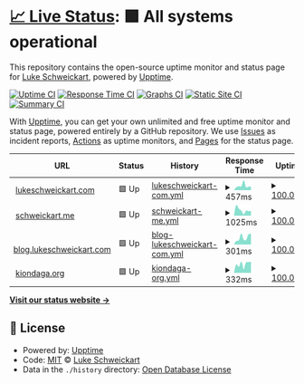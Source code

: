 # [📈 Live Status](https://lukebsa.github.io/status): <!--live status--> **🟩 All systems operational**

This repository contains the open-source uptime monitor and status page for [Luke Schweickart](https://lukeschweickart.com), powered by [Upptime](https://github.com/upptime/upptime).

[![Uptime CI](https://github.com/lukebsa/status/workflows/Uptime%20CI/badge.svg)](https://github.com/lukebsa/status/actions?query=workflow%3A%22Uptime+CI%22)
[![Response Time CI](https://github.com/lukebsa/status/workflows/Response%20Time%20CI/badge.svg)](https://github.com/lukebsa/status/actions?query=workflow%3A%22Response+Time+CI%22)
[![Graphs CI](https://github.com/lukebsa/status/workflows/Graphs%20CI/badge.svg)](https://github.com/lukebsa/status/actions?query=workflow%3A%22Graphs+CI%22)
[![Static Site CI](https://github.com/lukebsa/status/workflows/Static%20Site%20CI/badge.svg)](https://github.com/lukebsa/status/actions?query=workflow%3A%22Static+Site+CI%22)
[![Summary CI](https://github.com/lukebsa/status/workflows/Summary%20CI/badge.svg)](https://github.com/lukebsa/status/actions?query=workflow%3A%22Summary+CI%22)

With [Upptime](https://upptime.js.org), you can get your own unlimited and free uptime monitor and status page, powered entirely by a GitHub repository. We use [Issues](https://github.com/lukebsa/status/issues) as incident reports, [Actions](https://github.com/lukebsa/status/actions) as uptime monitors, and [Pages](https://lukebsa.github.io/status) for the status page.

<!--start: status pages-->
<!-- This summary is generated by Upptime (https://github.com/upptime/upptime) -->
<!-- Do not edit this manually, your changes will be overwritten -->
<!-- prettier-ignore -->
| URL | Status | History | Response Time | Uptime |
| --- | ------ | ------- | ------------- | ------ |
| <img alt="" src="https://icons.duckduckgo.com/ip3/lukeschweickart.com.ico" height="13"> [lukeschweickart.com](https://lukeschweickart.com) | 🟩 Up | [lukeschweickart-com.yml](https://github.com/lukebsa/status/commits/HEAD/history/lukeschweickart-com.yml) | <details><summary><img alt="Response time graph" src="./graphs/lukeschweickart-com/response-time-week.png" height="20"> 457ms</summary><br><a href="https://lukebsa.github.io/status/history/lukeschweickart-com"><img alt="Response time 682" src="https://img.shields.io/endpoint?url=https%3A%2F%2Fraw.githubusercontent.com%2Flukebsa%2Fstatus%2FHEAD%2Fapi%2Flukeschweickart-com%2Fresponse-time.json"></a><br><a href="https://lukebsa.github.io/status/history/lukeschweickart-com"><img alt="24-hour response time 376" src="https://img.shields.io/endpoint?url=https%3A%2F%2Fraw.githubusercontent.com%2Flukebsa%2Fstatus%2FHEAD%2Fapi%2Flukeschweickart-com%2Fresponse-time-day.json"></a><br><a href="https://lukebsa.github.io/status/history/lukeschweickart-com"><img alt="7-day response time 457" src="https://img.shields.io/endpoint?url=https%3A%2F%2Fraw.githubusercontent.com%2Flukebsa%2Fstatus%2FHEAD%2Fapi%2Flukeschweickart-com%2Fresponse-time-week.json"></a><br><a href="https://lukebsa.github.io/status/history/lukeschweickart-com"><img alt="30-day response time 682" src="https://img.shields.io/endpoint?url=https%3A%2F%2Fraw.githubusercontent.com%2Flukebsa%2Fstatus%2FHEAD%2Fapi%2Flukeschweickart-com%2Fresponse-time-month.json"></a><br><a href="https://lukebsa.github.io/status/history/lukeschweickart-com"><img alt="1-year response time 682" src="https://img.shields.io/endpoint?url=https%3A%2F%2Fraw.githubusercontent.com%2Flukebsa%2Fstatus%2FHEAD%2Fapi%2Flukeschweickart-com%2Fresponse-time-year.json"></a></details> | <details><summary><a href="https://lukebsa.github.io/status/history/lukeschweickart-com">100.00%</a></summary><a href="https://lukebsa.github.io/status/history/lukeschweickart-com"><img alt="All-time uptime 100.00%" src="https://img.shields.io/endpoint?url=https%3A%2F%2Fraw.githubusercontent.com%2Flukebsa%2Fstatus%2FHEAD%2Fapi%2Flukeschweickart-com%2Fuptime.json"></a><br><a href="https://lukebsa.github.io/status/history/lukeschweickart-com"><img alt="24-hour uptime 100.00%" src="https://img.shields.io/endpoint?url=https%3A%2F%2Fraw.githubusercontent.com%2Flukebsa%2Fstatus%2FHEAD%2Fapi%2Flukeschweickart-com%2Fuptime-day.json"></a><br><a href="https://lukebsa.github.io/status/history/lukeschweickart-com"><img alt="7-day uptime 100.00%" src="https://img.shields.io/endpoint?url=https%3A%2F%2Fraw.githubusercontent.com%2Flukebsa%2Fstatus%2FHEAD%2Fapi%2Flukeschweickart-com%2Fuptime-week.json"></a><br><a href="https://lukebsa.github.io/status/history/lukeschweickart-com"><img alt="30-day uptime 100.00%" src="https://img.shields.io/endpoint?url=https%3A%2F%2Fraw.githubusercontent.com%2Flukebsa%2Fstatus%2FHEAD%2Fapi%2Flukeschweickart-com%2Fuptime-month.json"></a><br><a href="https://lukebsa.github.io/status/history/lukeschweickart-com"><img alt="1-year uptime 100.00%" src="https://img.shields.io/endpoint?url=https%3A%2F%2Fraw.githubusercontent.com%2Flukebsa%2Fstatus%2FHEAD%2Fapi%2Flukeschweickart-com%2Fuptime-year.json"></a></details>
| <img alt="" src="https://icons.duckduckgo.com/ip3/schweickart.me.ico" height="13"> [schweickart.me](https://schweickart.me) | 🟩 Up | [schweickart-me.yml](https://github.com/lukebsa/status/commits/HEAD/history/schweickart-me.yml) | <details><summary><img alt="Response time graph" src="./graphs/schweickart-me/response-time-week.png" height="20"> 1025ms</summary><br><a href="https://lukebsa.github.io/status/history/schweickart-me"><img alt="Response time 1066" src="https://img.shields.io/endpoint?url=https%3A%2F%2Fraw.githubusercontent.com%2Flukebsa%2Fstatus%2FHEAD%2Fapi%2Fschweickart-me%2Fresponse-time.json"></a><br><a href="https://lukebsa.github.io/status/history/schweickart-me"><img alt="24-hour response time 1320" src="https://img.shields.io/endpoint?url=https%3A%2F%2Fraw.githubusercontent.com%2Flukebsa%2Fstatus%2FHEAD%2Fapi%2Fschweickart-me%2Fresponse-time-day.json"></a><br><a href="https://lukebsa.github.io/status/history/schweickart-me"><img alt="7-day response time 1025" src="https://img.shields.io/endpoint?url=https%3A%2F%2Fraw.githubusercontent.com%2Flukebsa%2Fstatus%2FHEAD%2Fapi%2Fschweickart-me%2Fresponse-time-week.json"></a><br><a href="https://lukebsa.github.io/status/history/schweickart-me"><img alt="30-day response time 1066" src="https://img.shields.io/endpoint?url=https%3A%2F%2Fraw.githubusercontent.com%2Flukebsa%2Fstatus%2FHEAD%2Fapi%2Fschweickart-me%2Fresponse-time-month.json"></a><br><a href="https://lukebsa.github.io/status/history/schweickart-me"><img alt="1-year response time 1066" src="https://img.shields.io/endpoint?url=https%3A%2F%2Fraw.githubusercontent.com%2Flukebsa%2Fstatus%2FHEAD%2Fapi%2Fschweickart-me%2Fresponse-time-year.json"></a></details> | <details><summary><a href="https://lukebsa.github.io/status/history/schweickart-me">100.00%</a></summary><a href="https://lukebsa.github.io/status/history/schweickart-me"><img alt="All-time uptime 100.00%" src="https://img.shields.io/endpoint?url=https%3A%2F%2Fraw.githubusercontent.com%2Flukebsa%2Fstatus%2FHEAD%2Fapi%2Fschweickart-me%2Fuptime.json"></a><br><a href="https://lukebsa.github.io/status/history/schweickart-me"><img alt="24-hour uptime 100.00%" src="https://img.shields.io/endpoint?url=https%3A%2F%2Fraw.githubusercontent.com%2Flukebsa%2Fstatus%2FHEAD%2Fapi%2Fschweickart-me%2Fuptime-day.json"></a><br><a href="https://lukebsa.github.io/status/history/schweickart-me"><img alt="7-day uptime 100.00%" src="https://img.shields.io/endpoint?url=https%3A%2F%2Fraw.githubusercontent.com%2Flukebsa%2Fstatus%2FHEAD%2Fapi%2Fschweickart-me%2Fuptime-week.json"></a><br><a href="https://lukebsa.github.io/status/history/schweickart-me"><img alt="30-day uptime 100.00%" src="https://img.shields.io/endpoint?url=https%3A%2F%2Fraw.githubusercontent.com%2Flukebsa%2Fstatus%2FHEAD%2Fapi%2Fschweickart-me%2Fuptime-month.json"></a><br><a href="https://lukebsa.github.io/status/history/schweickart-me"><img alt="1-year uptime 100.00%" src="https://img.shields.io/endpoint?url=https%3A%2F%2Fraw.githubusercontent.com%2Flukebsa%2Fstatus%2FHEAD%2Fapi%2Fschweickart-me%2Fuptime-year.json"></a></details>
| <img alt="" src="https://icons.duckduckgo.com/ip3/blog.lukeschweickart.com.ico" height="13"> [blog.lukeschweickart.com](https://blog.lukeschweickart.com) | 🟩 Up | [blog-lukeschweickart-com.yml](https://github.com/lukebsa/status/commits/HEAD/history/blog-lukeschweickart-com.yml) | <details><summary><img alt="Response time graph" src="./graphs/blog-lukeschweickart-com/response-time-week.png" height="20"> 301ms</summary><br><a href="https://lukebsa.github.io/status/history/blog-lukeschweickart-com"><img alt="Response time 276" src="https://img.shields.io/endpoint?url=https%3A%2F%2Fraw.githubusercontent.com%2Flukebsa%2Fstatus%2FHEAD%2Fapi%2Fblog-lukeschweickart-com%2Fresponse-time.json"></a><br><a href="https://lukebsa.github.io/status/history/blog-lukeschweickart-com"><img alt="24-hour response time 324" src="https://img.shields.io/endpoint?url=https%3A%2F%2Fraw.githubusercontent.com%2Flukebsa%2Fstatus%2FHEAD%2Fapi%2Fblog-lukeschweickart-com%2Fresponse-time-day.json"></a><br><a href="https://lukebsa.github.io/status/history/blog-lukeschweickart-com"><img alt="7-day response time 301" src="https://img.shields.io/endpoint?url=https%3A%2F%2Fraw.githubusercontent.com%2Flukebsa%2Fstatus%2FHEAD%2Fapi%2Fblog-lukeschweickart-com%2Fresponse-time-week.json"></a><br><a href="https://lukebsa.github.io/status/history/blog-lukeschweickart-com"><img alt="30-day response time 276" src="https://img.shields.io/endpoint?url=https%3A%2F%2Fraw.githubusercontent.com%2Flukebsa%2Fstatus%2FHEAD%2Fapi%2Fblog-lukeschweickart-com%2Fresponse-time-month.json"></a><br><a href="https://lukebsa.github.io/status/history/blog-lukeschweickart-com"><img alt="1-year response time 276" src="https://img.shields.io/endpoint?url=https%3A%2F%2Fraw.githubusercontent.com%2Flukebsa%2Fstatus%2FHEAD%2Fapi%2Fblog-lukeschweickart-com%2Fresponse-time-year.json"></a></details> | <details><summary><a href="https://lukebsa.github.io/status/history/blog-lukeschweickart-com">100.00%</a></summary><a href="https://lukebsa.github.io/status/history/blog-lukeschweickart-com"><img alt="All-time uptime 100.00%" src="https://img.shields.io/endpoint?url=https%3A%2F%2Fraw.githubusercontent.com%2Flukebsa%2Fstatus%2FHEAD%2Fapi%2Fblog-lukeschweickart-com%2Fuptime.json"></a><br><a href="https://lukebsa.github.io/status/history/blog-lukeschweickart-com"><img alt="24-hour uptime 100.00%" src="https://img.shields.io/endpoint?url=https%3A%2F%2Fraw.githubusercontent.com%2Flukebsa%2Fstatus%2FHEAD%2Fapi%2Fblog-lukeschweickart-com%2Fuptime-day.json"></a><br><a href="https://lukebsa.github.io/status/history/blog-lukeschweickart-com"><img alt="7-day uptime 100.00%" src="https://img.shields.io/endpoint?url=https%3A%2F%2Fraw.githubusercontent.com%2Flukebsa%2Fstatus%2FHEAD%2Fapi%2Fblog-lukeschweickart-com%2Fuptime-week.json"></a><br><a href="https://lukebsa.github.io/status/history/blog-lukeschweickart-com"><img alt="30-day uptime 100.00%" src="https://img.shields.io/endpoint?url=https%3A%2F%2Fraw.githubusercontent.com%2Flukebsa%2Fstatus%2FHEAD%2Fapi%2Fblog-lukeschweickart-com%2Fuptime-month.json"></a><br><a href="https://lukebsa.github.io/status/history/blog-lukeschweickart-com"><img alt="1-year uptime 100.00%" src="https://img.shields.io/endpoint?url=https%3A%2F%2Fraw.githubusercontent.com%2Flukebsa%2Fstatus%2FHEAD%2Fapi%2Fblog-lukeschweickart-com%2Fuptime-year.json"></a></details>
| <img alt="" src="https://icons.duckduckgo.com/ip3/kiondaga.org.ico" height="13"> [kiondaga.org](https://kiondaga.org) | 🟩 Up | [kiondaga-org.yml](https://github.com/lukebsa/status/commits/HEAD/history/kiondaga-org.yml) | <details><summary><img alt="Response time graph" src="./graphs/kiondaga-org/response-time-week.png" height="20"> 332ms</summary><br><a href="https://lukebsa.github.io/status/history/kiondaga-org"><img alt="Response time 313" src="https://img.shields.io/endpoint?url=https%3A%2F%2Fraw.githubusercontent.com%2Flukebsa%2Fstatus%2FHEAD%2Fapi%2Fkiondaga-org%2Fresponse-time.json"></a><br><a href="https://lukebsa.github.io/status/history/kiondaga-org"><img alt="24-hour response time 249" src="https://img.shields.io/endpoint?url=https%3A%2F%2Fraw.githubusercontent.com%2Flukebsa%2Fstatus%2FHEAD%2Fapi%2Fkiondaga-org%2Fresponse-time-day.json"></a><br><a href="https://lukebsa.github.io/status/history/kiondaga-org"><img alt="7-day response time 332" src="https://img.shields.io/endpoint?url=https%3A%2F%2Fraw.githubusercontent.com%2Flukebsa%2Fstatus%2FHEAD%2Fapi%2Fkiondaga-org%2Fresponse-time-week.json"></a><br><a href="https://lukebsa.github.io/status/history/kiondaga-org"><img alt="30-day response time 313" src="https://img.shields.io/endpoint?url=https%3A%2F%2Fraw.githubusercontent.com%2Flukebsa%2Fstatus%2FHEAD%2Fapi%2Fkiondaga-org%2Fresponse-time-month.json"></a><br><a href="https://lukebsa.github.io/status/history/kiondaga-org"><img alt="1-year response time 313" src="https://img.shields.io/endpoint?url=https%3A%2F%2Fraw.githubusercontent.com%2Flukebsa%2Fstatus%2FHEAD%2Fapi%2Fkiondaga-org%2Fresponse-time-year.json"></a></details> | <details><summary><a href="https://lukebsa.github.io/status/history/kiondaga-org">100.00%</a></summary><a href="https://lukebsa.github.io/status/history/kiondaga-org"><img alt="All-time uptime 100.00%" src="https://img.shields.io/endpoint?url=https%3A%2F%2Fraw.githubusercontent.com%2Flukebsa%2Fstatus%2FHEAD%2Fapi%2Fkiondaga-org%2Fuptime.json"></a><br><a href="https://lukebsa.github.io/status/history/kiondaga-org"><img alt="24-hour uptime 100.00%" src="https://img.shields.io/endpoint?url=https%3A%2F%2Fraw.githubusercontent.com%2Flukebsa%2Fstatus%2FHEAD%2Fapi%2Fkiondaga-org%2Fuptime-day.json"></a><br><a href="https://lukebsa.github.io/status/history/kiondaga-org"><img alt="7-day uptime 100.00%" src="https://img.shields.io/endpoint?url=https%3A%2F%2Fraw.githubusercontent.com%2Flukebsa%2Fstatus%2FHEAD%2Fapi%2Fkiondaga-org%2Fuptime-week.json"></a><br><a href="https://lukebsa.github.io/status/history/kiondaga-org"><img alt="30-day uptime 100.00%" src="https://img.shields.io/endpoint?url=https%3A%2F%2Fraw.githubusercontent.com%2Flukebsa%2Fstatus%2FHEAD%2Fapi%2Fkiondaga-org%2Fuptime-month.json"></a><br><a href="https://lukebsa.github.io/status/history/kiondaga-org"><img alt="1-year uptime 100.00%" src="https://img.shields.io/endpoint?url=https%3A%2F%2Fraw.githubusercontent.com%2Flukebsa%2Fstatus%2FHEAD%2Fapi%2Fkiondaga-org%2Fuptime-year.json"></a></details>

<!--end: status pages-->

[**Visit our status website →**](https://lukebsa.github.io/status)

## 📄 License

- Powered by: [Upptime](https://github.com/upptime/upptime)
- Code: [MIT](./LICENSE) © [Luke Schweickart](https://lukeschweickart.com)
- Data in the `./history` directory: [Open Database License](https://opendatacommons.org/licenses/odbl/1-0/)

